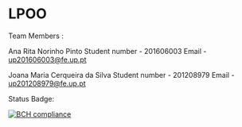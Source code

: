 # LPOO


Team Members :

Ana Rita Norinho Pinto 
Student number - 201606003
Email - up201606003@fe.up.pt 

Joana Maria Cerqueira da Silva
Student number - 201208979 
Email - up201208979@fe.up.pt


Status Badge:


[![BCH compliance](https://bettercodehub.com/edge/badge/jmcsilva98/LPOO?branch=master&token=0bd94e82dbfbc0002c6eafda38851e8ce7c35c0a)](https://bettercodehub.com/)
